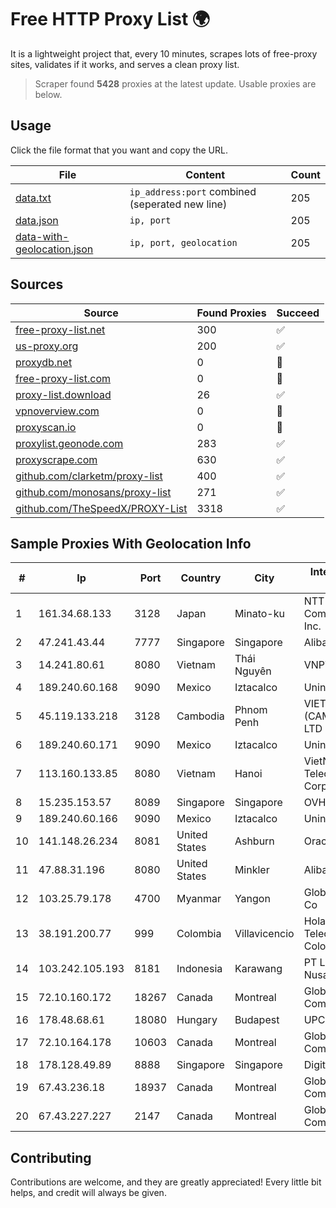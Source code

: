 
# Free HTTP Proxy List 🌍

It is a lightweight project that, every 10 minutes, scrapes lots of free-proxy sites, validates if it works, and serves a clean proxy list.


> Scraper found **5428** proxies at the latest update. Usable proxies are below.

## Usage

Click the file format that you want and copy the URL.


|File|Content|Count|
|----|-------|-----|
|[data.txt](https://raw.githubusercontent.com/themiralay/Proxy-List-World/master/data.txt)|`ip_address:port` combined (seperated new line)|205|
|[data.json](https://raw.githubusercontent.com/themiralay/Proxy-List-World/master/data.json)|`ip, port`|205|
|[data-with-geolocation.json](https://raw.githubusercontent.com/themiralay/Proxy-List-World/master/data-with-geolocation.json)|`ip, port, geolocation`|205|

## Sources

|Source|Found Proxies|Succeed|
|------|-------------|-------|
|[free-proxy-list.net](https://free-proxy-list.net)|300|✅|
|[us-proxy.org](https://www.us-proxy.org)|200|✅|
|[proxydb.net](http://proxydb.net)|0|🚫|
|[free-proxy-list.com](https://free-proxy-list.com/?page=&port=&type%5B%5D=http&type%5B%5D=https&up_time=0&search=Search)|0|🚫|
|[proxy-list.download](https://www.proxy-list.download/HTTP)|26|✅|
|[vpnoverview.com](https://vpnoverview.com/privacy/anonymous-browsing/free-proxy-servers)|0|🚫|
|[proxyscan.io](https://www.proxyscan.io)|0|🚫|
|[proxylist.geonode.com](https://proxylist.geonode.com/api/proxy-list?limit=300&page=1&sort_by=lastChecked&sort_type=desc&protocols=http,https)|283|✅|
|[proxyscrape.com](https://api.proxyscrape.com/v2/?request=displayproxies&protocol=http&timeout=10000&country=all&ssl=all&anonymity=all)|630|✅|
|[github.com/clarketm/proxy-list](https://raw.githubusercontent.com/clarketm/proxy-list/master/proxy-list-raw.txt)|400|✅|
|[github.com/monosans/proxy-list](https://raw.githubusercontent.com/monosans/proxy-list/main/proxies/http.txt)|271|✅|
|[github.com/TheSpeedX/PROXY-List](https://raw.githubusercontent.com/TheSpeedX/PROXY-List/master/http.txt)|3318|✅|


## Sample Proxies With Geolocation Info

|#|Ip|Port|Country|City|Internet Service Provider|
|-|--|----|-------|----|-------------------------|
|1|161.34.68.133|3128|Japan|Minato-ku|NTT PC Communications, Inc.|
|2|47.241.43.44|7777|Singapore|Singapore|Alibaba Cloud LLC|
|3|14.241.80.61|8080|Vietnam|Thái Nguyên|VNPT|
|4|189.240.60.168|9090|Mexico|Iztacalco|Uninet S.A. de C.V.|
|5|45.119.133.218|3128|Cambodia|Phnom Penh|VIETTEL (CAMBODIA) PTE., LTD|
|6|189.240.60.171|9090|Mexico|Iztacalco|Uninet S.A. de C.V.|
|7|113.160.133.85|8080|Vietnam|Hanoi|VietNam Post and Telecom Corporation|
|8|15.235.153.57|8089|Singapore|Singapore|OVH Hosting|
|9|189.240.60.166|9090|Mexico|Iztacalco|Uninet S.A. de C.V.|
|10|141.148.26.234|8081|United States|Ashburn|Oracle Corporation|
|11|47.88.31.196|8080|United States|Minkler|Alibaba.com LLC|
|12|103.25.79.178|4700|Myanmar|Yangon|Global Technology Co|
|13|38.191.200.77|999|Colombia|Villavicencio|Hola Telecomunicacines Colombia S.A.S|
|14|103.242.105.193|8181|Indonesia|Karawang|PT Lintas Jaringan Nusantara|
|15|72.10.160.172|18267|Canada|Montreal|GloboTech Communications|
|16|178.48.68.61|18080|Hungary|Budapest|UPC|
|17|72.10.164.178|10603|Canada|Montreal|GloboTech Communications|
|18|178.128.49.89|8888|Singapore|Singapore|DigitalOcean, LLC|
|19|67.43.236.18|18937|Canada|Montreal|GloboTech Communications|
|20|67.43.227.227|2147|Canada|Montreal|GloboTech Communications|



## Contributing

Contributions are welcome, and they are greatly appreciated! Every
little bit helps, and credit will always be given.

